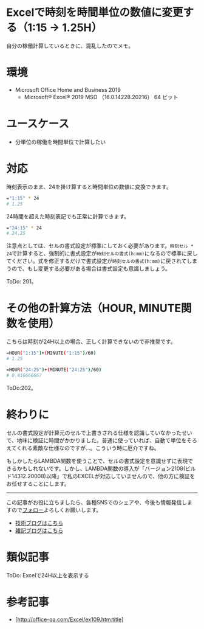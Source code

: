 # Excelで時刻を時間単位の数値に変更する（1:15 -> 1.25H）

自分の稼働計算しているときに、混乱したのでメモ。

# 環境

- Microsoft Office Home and Business 2019
    - Microsoft® Excel® 2019 MSO （16.0.14228.20216） 64 ビット 

# ユースケース

- 分単位の稼働を時間単位で計算したい
# 対応

時刻表示のまま、24を掛け算すると時間単位の数値に変換できます。

```bash
="1:15" * 24
# 1.25
```
   
24時間を超えた時刻表記でも正常に計算できます。
  
```bash
="24:15" * 24
# 24.25
```
  
注意点としては、セルの書式設定が標準にしておく必要があります。```時刻セル * 24```で計算すると、強制的に書式設定が```時刻セルの書式(h:mm)```になるので標準に戻してください。式を修正するだけで書式設定が```時刻セルの書式(h:mm)```に戻されてしまうので、もし変更する必要がある場合は書式設定も意識しましょう。
  
ToDo: 201。

# その他の計算方法（HOUR, MINUTE関数を使用）

こちらは時刻が24H以上の場合、正しく計算できないので非推奨です。
  
```bash
=HOUR("1:15")+(MINUTE("1:15")/60)	
# 1.25
```

```bash
=HOUR("24:25")+(MINUTE("24:25")/60)	
# 0.416666667
```

ToDo:202。

# 終わりに

セルの書式設定が計算元のセルで上書きされる仕様を認識していなかったせいで、地味に検証に時間がかかりました。普通に使っていれば、自動で単位をそろえてくれる素敵な仕様なのですが…。こういう時に厄介ですね。
  
もしかしたらLAMBDA関数を使うことで、セルの書式設定を意識せずに表現できるかもしれないです。しかし、LAMBDA関数の導入が「バージョン2108(ビルド14312.20008)以降」で私のEXCELが対応していませんので、他の方に検証をお任せすることにします。

---

この記事がお役に立ちましたら、各種SNSでのシェアや、今後も情報発信しますので[フォロー](https://twitter.com/nainaistar)よろしくお願いします。

- [技術ブログはこちら](https://nainaistar.hatenablog.com)
- [雑記ブログはこちら](https://nainaistar.hateblo.jp)

# 類似記事

ToDo: Excelで24H以上を表示する

# 参考記事

- [http://office-qa.com/Excel/ex109.htm:title]
